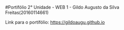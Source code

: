#Portifólio 2° Unidade - WEB 1 - Gildo Augusto da Silva Freitas(20160114661)

Link para o portifólio: https://gildoaugu.github.io
